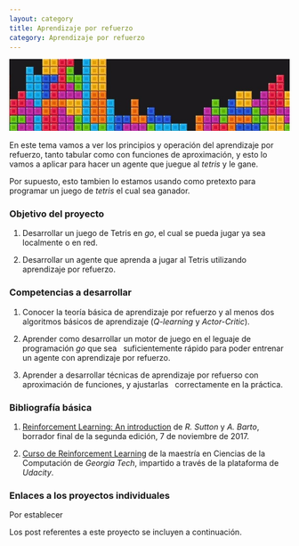```yaml
---
layout: category
title: Aprendizaje por refuerzo
category: Aprendizaje por refuerzo
---
```


![Desktop](/_screenshots/tetris.jpeg?raw=true)

<!--
<img alt="Mobile home page" src="/_screenshots/2.png?raw=true" width="300px" />
<img alt="Mobile post page" src="/_screenshots/3.png?raw=true" width="300px" />
-->

En este tema vamos a ver los principios y operación del aprendizaje por refuerzo, 
tanto tabular como con funciones de aproximación, y esto lo vamos a aplicar para
hacer un agente que juegue al *tetris* y le gane.

Por supuesto, esto tambien lo estamos usando como pretexto para programar un 
juego de *tetris* el cual sea ganador.

### Objetivo del proyecto

1. Desarrollar un juego de Tetris en *go*, el cual se pueda jugar ya sea localmente o en red.

2. Desarrollar un agente que aprenda a jugar al Tetris utilizando aprendizaje por refuerzo.


### Competencias a desarrollar

1. Conocer la teoría básica de aprendizaje por refuerzo y al menos dos algoritmos básicos de
   aprendizaje (*Q-learning* y *Actor-Critic*).

2. Aprender como desarrollar un motor de juego en el leguaje de programación *go* que sea 
   suficientemente rápido para poder entrenar un agente con aprendizaje por refuerzo.

3. Aprender a desarrollar técnicas de aprendizaje por refuerso con aproximación de funciones, y ajustarlas
   correctamente en la práctica.


### Bibliografía básica

1. [Reinforcement Learning: An introduction](http://incompleteideas.net/book/bookdraft2017nov5.pdf) de *R. Sutton* y *A. Barto*, borrador final de la segunda edición, 7 de noviembre de 2017.

2. [Curso de Reinforcement Learning](https://www.udacity.com/course/reinforcement-learning--ud600) de la maestría en Ciencias de la Computación de *Georgia Tech*, impartido a través de la plataforma de *Udacity*.


### Enlaces a los proyectos individuales

Por establecer



Los post referentes a este proyecto se incluyen a continuación.
